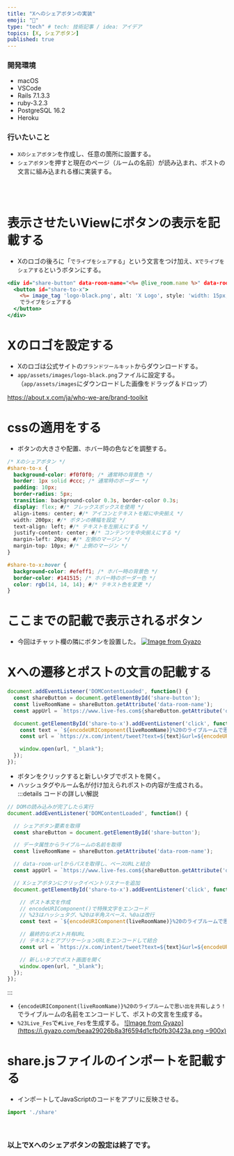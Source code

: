 ```yaml
---
title: "Xへのシェアボタンの実装"
emoji: "🔘"
type: "tech" # tech: 技術記事 / idea: アイデア
topics: [X, シェアボタン]
published: true
---
```

### 開発環境
- macOS
- VSCode
- Rails 7.1.3.3
- ruby-3.2.3
- PostgreSQL 16.2
- Heroku

### 行いたいこと
- `Xのシェアボタン`を作成し、任意の箇所に設置する。
- `シェアボタン`を押すと現在のページ（ルームの名前）が読み込まれ、ポストの文言に組み込まれる様に実装する。


<br>
<br>

# 表示させたいViewにボタンの表示を記載する
- Xのロゴの後ろに「`でライブをシェアする`」という文言をつけ加え、`Xでライブをシェアする`というボタンにする。
```rb:app/views/live_rooms/show.html.erb
<div id="share-button" data-room-name="<%= @live_room.name %>" data-room-url="<%= live_room_path(@live_room) %>">
  <button id="share-to-x">
    <%= image_tag 'logo-black.png', alt: 'X Logo', style: 'width: 15px; height: 15px;' %>
    でライブをシェアする
  </button>
</div>
```

# Xのロゴを設定する
- Xのロゴは公式サイトの`ブランドツールキット`からダウンロードする。
- `app/assets/images/logo-black.png`ファイルに設定する。（`app/assets/images`にダウンロードした画像をドラッグ＆ドロップ）

https://about.x.com/ja/who-we-are/brand-toolkit


# cssの適用をする
- ボタンの大きさや配置、ホバー時の色などを調整する。
```css:app/assets/stylesheets/application.bootstrap.scss
/* Xのシェアボタン */
#share-to-x {
  background-color: #f0f0f0; /* 通常時の背景色 */
  border: 1px solid #ccc; /* 通常時のボーダー */
  padding: 10px;
  border-radius: 5px;
  transition: background-color 0.3s, border-color 0.3s;
  display: flex; #/* フレックスボックスを使用 */
  align-items: center; #/* アイコンとテキストを縦に中央揃え */
  width: 200px; #/* ボタンの横幅を設定 */
  text-align: left; #/* テキストを左揃えにする */
  justify-content: center; #/* コンテンツを中央揃えにする */
  margin-left: 20px; #/* 左側のマージン */
  margin-top: 10px; #/* 上側のマージン */
}

#share-to-x:hover {
  background-color: #efeff1; /* ホバー時の背景色 */
  border-color: #141515; /* ホバー時のボーダー色 */
  color: rgb(14, 14, 14); #/* テキスト色を変更 */
}
```

# ここまでの記載で表示されるボタン
- 今回はチャット欄の隣にボタンを設置した。
[![Image from Gyazo](https://i.gyazo.com/4aed2df90157b712ebfae9bb67313106.png)](https://gyazo.com/4aed2df90157b712ebfae9bb67313106)

# Xへの遷移とポストの文言の記載する

```js:app/javascript/share.js
document.addEventListener('DOMContentLoaded', function() {
  const shareButton = document.getElementById('share-button');
  const liveRoomName = shareButton.getAttribute('data-room-name');
  const appUrl = `https://www.live-fes.com${shareButton.getAttribute('data-room-url')}`;

  document.getElementById('share-to-x').addEventListener('click', function() {
    const text = `${encodeURIComponent(liveRoomName)}%20のライブルームで思い出を共有しよう！%20%23Live_Fes%20%0a`;
    const url = `https://x.com/intent/tweet?text=${text}&url=${encodeURIComponent(appUrl)}`;

    window.open(url, "_blank");
  });
});
```
- ボタンをクリックすると新しいタブでポストを開く。
- ハッシュタグやルーム名が付け加えられポストの内容が生成される。
:::details コードの詳しい解説
```rb:app/javascript/share.js
// DOMの読み込みが完了したら実行
document.addEventListener('DOMContentLoaded', function() {

  // シェアボタン要素を取得
  const shareButton = document.getElementById('share-button');

  // データ属性からライブルームの名前を取得
  const liveRoomName = shareButton.getAttribute('data-room-name');

  // data-room-urlからパスを取得し、ベースURLと結合
  const appUrl = `https://www.live-fes.com${shareButton.getAttribute('data-room-url')}`;

  // Xシェアボタンにクリックイベントリスナーを追加
  document.getElementById('share-to-x').addEventListener('click', function() {

    // ポスト本文を作成
    // encodeURIComponent()で特殊文字をエンコード
    // %23はハッシュタグ、%20は半角スペース、%0aは改行
    const text = `${encodeURIComponent(liveRoomName)}%20のライブルームで思い出を共有しよう！%20%23Live_Fes%20%0a`;

    // 最終的なポスト共有URL
    // テキストとアプリケーションURLをエンコードして結合
    const url = `https://x.com/intent/tweet?text=${text}&url=${encodeURIComponent(appUrl)}`;

    // 新しいタブでポスト画面を開く
    window.open(url, "_blank");
  });
});
```
:::

- `{encodeURIComponent(liveRoomName)}%20のライブルームで思い出を共有しよう！`でライブルームの名前をエンコードして、ポストの文言を生成する。
- `%23Live_Fes`で`#Live_Fes`を生成する。
[![Image from Gyazo](https://i.gyazo.com/beaa29026b8a3f6594d1cfb0fb30423a.png =900x)](https://gyazo.com/beaa29026b8a3f6594d1cfb0fb30423a)

# share.jsファイルのインポートを記載する
- インポートしてJavaScriptのコードをアプリに反映させる。
```js:app/javascript/application.js
import './share'
```


<br>

### 以上でXへのシェアボタンの設定は終了です。

<br>
<br>

